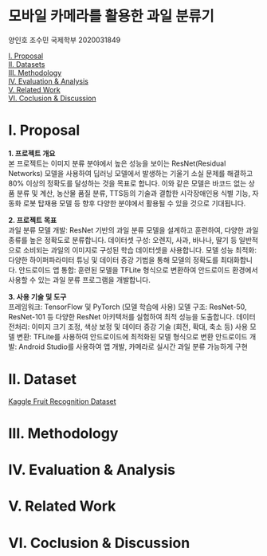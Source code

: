# 모바일 카메라를 활용한 과일 분류기
양인호 
조수민 국제학부 2020031849 

[I. Proposal<br>](#proposal)
[II. Datasets<br>](#datasets)
[III. Methodology<br>](#methodology)
[IV. Evaluation & Analysis<br>](#evaluation&analysis)
[V. Related Work<br>](#related_work)
[VI. Coclusion & Discussion<br>](#conclusion&discussion)

# I. Proposal

**1. 프로젝트 개요**<br>
본 프로젝트는 이미지 분류 분야에서 높은 성능을 보이는 ResNet(Residual Networks) 모델을 사용하여 딥러닝 모델에서 발생하는 기울기 소실 문제를 해결하고 80% 이상의 정확도를 달성하는 것을 목표로 합니다. 이와 같은 모델은 바코드 없는 상품 분류 및 계산, 농산물 품질 분류, TTS등의 기술과 결합한 시각장애인용 식별 기능, 자동화 로봇 탑재용 모델 등 향후 다양한 분야에서 활용될 수 있을 것으로 기대됩니다. 

**2. 프로젝트 목표**<br>
과일 분류 모델 개발: ResNet 기반의 과일 분류 모델을 설계하고 훈련하여, 다양한 과일 종류를 높은 정확도로 분류합니다.
데이터셋 구성: 오렌지, 사과, 바나나, 딸기 등 일반적으로 소비되는 과일의 이미지로 구성된 학습 데이터셋을 사용합니다.
모델 성능 최적화: 다양한 하이퍼파라미터 튜닝 및 데이터 증강 기법을 통해 모델의 정확도를 최대화합니다.
안드로이드 앱 통합: 훈련된 모델을 TFLite 형식으로 변환하여 안드로이드 환경에서 사용할 수 있는 과일 분류 프로그램을 개발합니다.

**3. 사용 기술 및 도구**<br>
프레임워크: TensorFlow 및 PyTorch (모델 학습에 사용)
모델 구조: ResNet-50, ResNet-101 등 다양한 ResNet 아키텍처를 실험하여 최적 성능을 도출합니다.
데이터 전처리: 이미지 크기 조정, 색상 보정 및 데이터 증강 기술 (회전, 확대, 축소 등) 사용
모델 변환: TFLite를 사용하여 안드로이드에 최적화된 모델 형식으로 변환
안드로이드 개발: Android Studio를 사용하여 앱 개발, 카메라로 실시간 과일 분류 가능하게 구현

# II. Dataset
[Kaggle Fruit Recognition Dataset][dataset]

# III. Methodology

# IV. Evaluation & Analysis

# V. Related Work

# VI. Coclusion & Discussion

[dataset]: https://www.kaggle.com/datasets/chrisfilo/fruit-recognition
